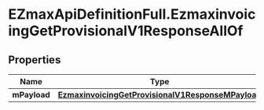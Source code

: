 # EZmaxApiDefinitionFull.EzmaxinvoicingGetProvisionalV1ResponseAllOf

## Properties

Name | Type | Description | Notes
------------ | ------------- | ------------- | -------------
**mPayload** | [**EzmaxinvoicingGetProvisionalV1ResponseMPayload**](EzmaxinvoicingGetProvisionalV1ResponseMPayload.md) |  | 


